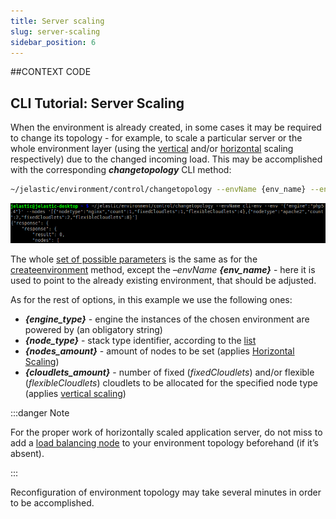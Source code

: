 ```yaml
---
title: Server scaling
slug: server-scaling
sidebar_position: 6
---
```


##CONTEXT CODE

## CLI Tutorial: Server Scaling

When the environment is already created, in some cases it may be required to change its topology - for example, to scale a particular server or the whole environment layer (using the [vertical](/docs/application-setting/scaling-and-clustering/automatic-vertical-scaling) and/or [horizontal](/docs/application-setting/scaling-and-clustering/automatic-horizontal-scaling) scaling respectively) due to the changed incoming load. This may be accomplished with the corresponding **_changetopology_** CLI method:

```bash
~/jelastic/environment/control/changetopology --envName {env_name} --env '{"engine" : "{engine_type}"}' --nodes ['{"nodeType" : "{node_type}","count" : {nodes_amount}, "fixedCloudlets" : {cloudlets_amount}, "flexibleCloudlets" : {cloudlets_amount}}, {"nodeType" : "{node_type}", "count" : {nodes_amount}, "fixedCloudlets" : {cloudlets_amount}, "flexibleCloudlets" :  {cloudlets_amount}}']
```

<div style={{
    display:'flex',
    justifyContent: 'center',
    margin: '0 0 1rem 0'
}}>

![Locale Dropdown](./img/ServerScaling/1.png)

</div>

The whole [set of possible parameters](/docs/Deployment%20Tools/API%20&%20CLI/CreateEnv%20Params) is the same as for the [createenvironment](http://localhost:3000/docs/deployment-tools/api-&-cli/platform-cli/environment-creation) method, except the _–envName_ **_{env_name}_** - here it is used to point to the already existing environment, that should be adjusted.

As for the rest of options, in this example we use the following ones:

- **_{engine_type}_** - engine the instances of the chosen environment are powered by (an obligatory string)
- **_{node_type}_** - stack type identifier, according to the [list](/docs/Deployment%20Tools/Cloud%20Scripting%20&%20JPS/Application%20Manifest)
- **_{nodes_amount}_** - amount of nodes to be set (applies [Horizontal Scaling](http://localhost:3000/docs/application-setting/scaling-and-clustering/horizontal-scaling))
- **_{cloudlets_amount}_** - number of fixed (_fixedCloudlets_) and/or flexible (_flexibleCloudlets_) cloudlets to be allocated for the specified node type (applies [vertical scaling](/docs/application-setting/scaling-and-clustering/automatic-vertical-scaling))

:::danger Note

For the proper work of horizontally scaled application server, do not miss to add a [load balancing node](/docs/Load%20Balancers/Load%20Balancing) to your environment topology beforehand (if it’s absent).

:::

Reconfiguration of environment topology may take several minutes in order to be accomplished.
